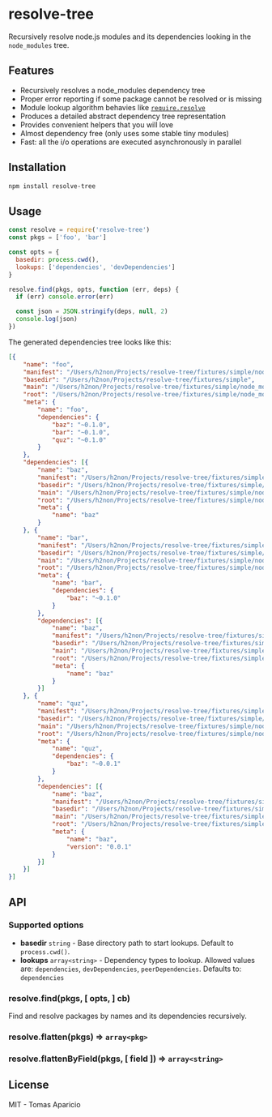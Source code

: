 # resolve-tree

Recursively resolve node.js modules and its dependencies looking in the `node_modules` tree.

## Features

- Recursively resolves a node_modules dependency tree
- Proper error reporting if some package cannot be resolved or is missing
- Module lookup algorithm behavies like [`require.resolve`](https://nodejs.org/docs/v0.4.8/api/all.html#all_Together...)
- Produces a detailed abstract dependency tree representation
- Provides convenient helpers that you will love
- Almost dependency free (only uses some stable tiny modules)
- Fast: all the i/o operations are executed asynchronously in parallel

## Installation

```bash
npm install resolve-tree
```

## Usage

```js
const resolve = require('resolve-tree')
const pkgs = ['foo', 'bar']

const opts = {
  basedir: process.cwd(),
  lookups: ['dependencies', 'devDependencies']
}

resolve.find(pkgs, opts, function (err, deps) {
  if (err) console.error(err)

  const json = JSON.stringify(deps, null, 2)
  console.log(json)
})
```

The generated dependencies tree looks like this:
```json
[{
    "name": "foo",
    "manifest": "/Users/h2non/Projects/resolve-tree/fixtures/simple/node_modules/foo/package.json",
    "basedir": "/Users/h2non/Projects/resolve-tree/fixtures/simple",
    "main": "/Users/h2non/Projects/resolve-tree/fixtures/simple/node_modules/foo/index.js",
    "root": "/Users/h2non/Projects/resolve-tree/fixtures/simple/node_modules/foo",
    "meta": {
        "name": "foo",
        "dependencies": {
            "baz": "~0.1.0",
            "bar": "~0.1.0",
            "quz": "~0.1.0"
        }
    },
    "dependencies": [{
        "name": "baz",
        "manifest": "/Users/h2non/Projects/resolve-tree/fixtures/simple/node_modules/baz/package.json",
        "basedir": "/Users/h2non/Projects/resolve-tree/fixtures/simple/node_modules/foo",
        "main": "/Users/h2non/Projects/resolve-tree/fixtures/simple/node_modules/baz/index.js",
        "root": "/Users/h2non/Projects/resolve-tree/fixtures/simple/node_modules/baz",
        "meta": {
            "name": "baz"
        }
    }, {
        "name": "bar",
        "manifest": "/Users/h2non/Projects/resolve-tree/fixtures/simple/node_modules/bar/package.json",
        "basedir": "/Users/h2non/Projects/resolve-tree/fixtures/simple/node_modules/foo",
        "main": "/Users/h2non/Projects/resolve-tree/fixtures/simple/node_modules/bar/index.js",
        "root": "/Users/h2non/Projects/resolve-tree/fixtures/simple/node_modules/bar",
        "meta": {
            "name": "bar",
            "dependencies": {
                "baz": "~0.1.0"
            }
        },
        "dependencies": [{
            "name": "baz",
            "manifest": "/Users/h2non/Projects/resolve-tree/fixtures/simple/node_modules/baz/package.json",
            "basedir": "/Users/h2non/Projects/resolve-tree/fixtures/simple/node_modules/bar",
            "main": "/Users/h2non/Projects/resolve-tree/fixtures/simple/node_modules/baz/index.js",
            "root": "/Users/h2non/Projects/resolve-tree/fixtures/simple/node_modules/baz",
            "meta": {
                "name": "baz"
            }
        }]
    }, {
        "name": "quz",
        "manifest": "/Users/h2non/Projects/resolve-tree/fixtures/simple/node_modules/foo/node_modules/quz/package.json",
        "basedir": "/Users/h2non/Projects/resolve-tree/fixtures/simple/node_modules/foo",
        "main": "/Users/h2non/Projects/resolve-tree/fixtures/simple/node_modules/foo/node_modules/quz/index.js",
        "root": "/Users/h2non/Projects/resolve-tree/fixtures/simple/node_modules/foo/node_modules/quz",
        "meta": {
            "name": "quz",
            "dependencies": {
                "baz": "~0.0.1"
            }
        },
        "dependencies": [{
            "name": "baz",
            "manifest": "/Users/h2non/Projects/resolve-tree/fixtures/simple/node_modules/foo/node_modules/quz/node_modules/baz/package.json",
            "basedir": "/Users/h2non/Projects/resolve-tree/fixtures/simple/node_modules/foo/node_modules/quz",
            "main": "/Users/h2non/Projects/resolve-tree/fixtures/simple/node_modules/foo/node_modules/quz/node_modules/baz/index.js",
            "root": "/Users/h2non/Projects/resolve-tree/fixtures/simple/node_modules/foo/node_modules/quz/node_modules/baz",
            "meta": {
                "name": "baz",
                "version": "0.0.1"
            }
        }]
    }]
}]
```

## API

### Supported options

- **basedir** `string` - Base directory path to start lookups. Default to `process.cwd()`.
- **lookups** `array<string>` - Dependency types to lookup. Allowed values are: `dependencies`, `devDependencies`, `peerDependencies`. Defaults to: `dependencies`

### resolve.find(pkgs, [ opts, ] cb)

Find and resolve packages by names and its dependencies recursively.

### resolve.flatten(pkgs) => `array<pkg>`

### resolve.flattenByField(pkgs, [ field ]) => `array<string>`

## License

MIT - Tomas Aparicio
